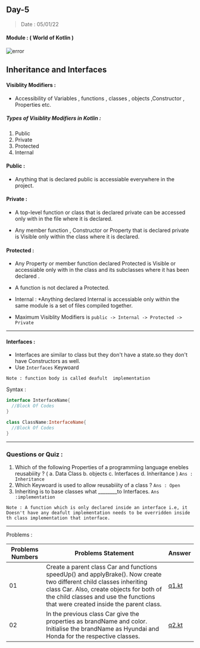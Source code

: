 ## Day-5

> Date : 05/01/22

#### Module : ( World of Kotlin ) 
![error](https://cdn57.androidauthority.net/wp-content/uploads/2017/11/kotlin-and-android-840x472.jpg.webp)

## Inheritance and Interfaces

#### Visiblity Modifiers :  
* Accessibility of Variables , functions , classes , objects ,Constructor , Properties etc.

##### Types of  Visiblity Modifiers in Kotlin :
1. Public 
2. Private 
3. Protected
4. Internal


#### Public : 
* Anything that is declared public is accessiable everywhere in the project.

#### Private : 
* A top-level function or class that is declared private can be accessed only with in the file where it is declared.

* Any member function , Constructor or Property that is declared private is Visible only within the class where it is declared.

#### Protected : 
* Any Property or member function declared Protected is Visible or accessiable only with in the class and its subclasses where it has been declared .
* A function is not declared a Protected.

* Internal : 
*Anything declared Internal is accessiable only within the same module is a set of files compiled together.

* Maximum Visiblity Modifiers is  ` public -> Internal -> Protected -> Private  `

** * 

#### Interfaces : 
* Interfaces are similar to class but they don't have a state.so they don't have Constructors as well.
* Use `Interfaces` Keywoard 

`Note : function body is called deafult  implementation`

Syntax : 
```kotlin
interface InterfaceName{
  //Block Of Codes
}
```

```kotlin
class ClassName:InterfaceName{
  //Block Of Codes
}
```

** * 

###  Questions or Quiz :
1. Which of the following Properties of a programmiing language enebles reusabiiity ?
 ( a. Data Class b. objects c. Interfaces d. Inheritance ) 
`Ans : Inheritance `
2. Which Keywoard is used to allow reusabiiity of a class ? 
`Ans : Open `
3. Inheriting is to base classes what ________to Interfaces.
`Ans  :implementation`


`Note : A function which is only declared inside an interface i.e, it Doesn't have any deafult implementation needs to be overridden inside th class implementation that interface.`

** * 
Problems : 

|Problems Numbers | Problems Statement|Answer|
|-----------------|-------------------|------|
|01|Create a parent class Car and functions speedUp() and applyBrake(). Now create two different child classes inheriting class Car. Also, create objects for both of the child classes and use the functions that were created inside the parent class.|[q1.kt](https://github.com/SM8UTI/Android_App_Development_Internshala_Course/blob/main/Day-6/q1.kt)|
|02|In the previous class Car give the properties as brandName and color. Initialise the brandName as Hyundai and Honda for the respective classes.|[q2.kt](https://github.com/SM8UTI/Android_App_Development_Internshala_Course/blob/main/Day-6/q2.kt)|

